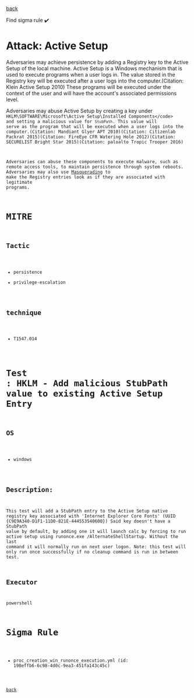 
[back](../index.md)

Find sigma rule :heavy_check_mark: 

# Attack: Active Setup 

Adversaries may achieve persistence by adding a Registry key to the Active Setup of the local machine. Active Setup is a Windows mechanism that is used to execute programs when a user logs in. The value stored in the Registry key will be executed after a user logs into the computer.(Citation: Klein Active Setup 2010) These programs will be executed under the context of the user and will have the account's associated permissions level.

Adversaries may abuse Active Setup by creating a key under <code> HKLM\SOFTWARE\Microsoft\Active Setup\Installed Components\</code> and setting a malicious value for <code>StubPath</code>. This value will serve as the program that will be executed when a user logs into the computer.(Citation: Mandiant Glyer APT 2010)(Citation: Citizenlab Packrat 2015)(Citation: FireEye CFR Watering Hole 2012)(Citation: SECURELIST Bright Star 2015)(Citation: paloalto Tropic Trooper 2016)

Adversaries can abuse these components to execute malware, such as remote access tools, to maintain persistence through system reboots. Adversaries may also use [Masquerading](https://attack.mitre.org/techniques/T1036) to make the Registry entries look as if they are associated with legitimate programs.

# MITRE
## Tactic
  - persistence
  - privilege-escalation


## technique
  - T1547.014


# Test : HKLM - Add malicious StubPath value to existing Active Setup Entry
## OS
  - windows


## Description:
This test will add a StubPath entry to the Active Setup native registry key associated with 'Internet Explorer Core Fonts' (UUID {C9E9A340-D1F1-11D0-821E-444553540600}) 
Said key doesn't have a StubPath value by default, by adding one it will launch calc by forcing to run active setup using runonce.exe /AlternateShellStartup. 
Without the last command it will normally run on next user logon. Note: this test will only run once successfully if no cleanup command is run in between test.


## Executor
powershell

# Sigma Rule
 - proc_creation_win_runonce_execution.yml (id: 198effb6-6c98-4d0c-9ea3-451fa143c45c)



[back](../index.md)
